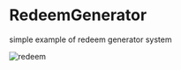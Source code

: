 # RedeemGenerator
simple example of redeem generator system


![redeem](https://github.com/DelfTeam/RedeemGenerator/assets/74834289/f57b5f59-5706-4feb-a0ca-6e889e7660e6)
